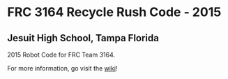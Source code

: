 # FRC 3164 Recycle Rush Code - 2015

## Jesuit High School, Tampa Florida
2015 Robot Code for FRC Team 3164.

For more information, go visit the [wiki](https://github.com/stealthtigers3164/2015_FRC3164_Recycle_Rush/wiki/Home)! 
